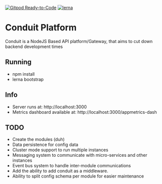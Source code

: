 [![Gitpod Ready-to-Code](https://img.shields.io/badge/Gitpod-Ready--to--Code-blue?logo=gitpod)](https://gitpod.io/#https://github.com/Quintessential-SFT/conduit) 
[![lerna](https://img.shields.io/badge/maintained%20with-lerna-cc00ff.svg)](https://lerna.js.org/)
# Conduit Platform
Conduit is a NodeJS Based API platform/Gateway, that aims to cut down backend development times

## Running
- npm install
- lerna bootstrap 

## Info
- Server runs at: http://localhost:3000
- Metrics dashboard available at: http://localhost:3000/appmetrics-dash

## TODO
- Create the modules (duh)
- Data persistence for config data
- Cluster mode support to run multiple instances
- Messaging system to communicate with micro-services and other instances
- Event bus system to handle inter-module communications
- Add the ability to add conduit as a middleware. 
- Ability to split config schema per module for easier maintenance
